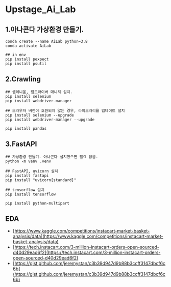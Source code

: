 # Upstage_Ai_Lab

## 1.아나콘다 가상환경 만들기.

    conda create --name AiLab python=3.8
    conda activate AiLab

    ## in env
    pip install pexpect
    pip install psutil

## 2.Crawling

    ## 셀레니움, 웹드라이버 매니저 설치.
    pip install selenium
    pip install webdriver-manager

    ## 브라우저 버전이 호환되지 않는 경우, 라이브러리를 업데이트 설치
    pip install selenium --upgrade
    pip install webdriver-manager --upgrade

    pip install pandas

## 3.FastAPI

    ## 가상환경 만들기. 아나콘다 설치했으면 필요 없음.
    python -m venv .venv

    ## FastAPI, uvicorn 설치
    pip install fastapi
    pip install "uvicorn[standard]"

    ## tensorflow 설치
    pip install tensorflow

    pip install python-multipart

## EDA

- [https://www.kaggle.com/competitions/instacart-market-basket-analysis/data](https://www.kaggle.com/competitions/instacart-market-basket-analysis/data)
- [https://tech.instacart.com/3-million-instacart-orders-open-sourced-d40d29ead6f2](https://tech.instacart.com/3-million-instacart-orders-open-sourced-d40d29ead6f2)
- [https://gist.github.com/jeremystan/c3b39d947d9b88b3ccff3147dbcf6c6b](https://gist.github.com/jeremystan/c3b39d947d9b88b3ccff3147dbcf6c6b)
